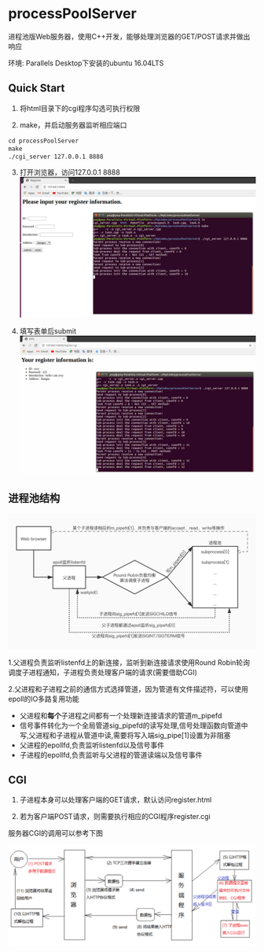 # processPoolServer

进程池版Web服务器，使用C++开发，能够处理浏览器的GET/POST请求并做出响应

环境: Parallels Desktop下安装的ubuntu 16.04LTS

## Quick Start

1. 将html目录下的cgi程序勾选可执行权限

2. make，并启动服务器监听相应端口
```
cd processPoolServer
make
./cgi_server 127.0.0.1 8888
```

3. 打开浏览器，访问127.0.0.1 8888
![visit1](https://github.com/GanonYou/processPoolServer/blob/master/example/visit1.jpg)

4. 填写表单后submit
![return](https://github.com/GanonYou/processPoolServer/blob/master/example/return.jpg)

## 进程池结构

![pool](https://github.com/GanonYou/processPoolServer/blob/master/example/pool.png)

1.父进程负责监听listenfd上的新连接，监听到新连接请求使用Round Robin轮询调度子进程通知，子进程负责处理客户端的请求(需要借助CGI)

2.父进程和子进程之前的通信方式选择管道，因为管道有文件描述符，可以使用epoll的IO多路复用功能

- 父进程和**每个**子进程之间都有一个处理新连接请求的管道m_pipefd
- 信号事件转化为一个全局管道sig_pipefd的读写处理,信号处理函数向管道中写,父进程和子进程从管道中读,需要将写入端sig_pipe[1]设置为非阻塞
- 父进程的epollfd,负责监听listenfd以及信号事件
- 子进程的epollfd,负责监听与父进程的管道读端以及信号事件


## CGI

1. 子进程本身可以处理客户端的GET请求，默认访问register.html

2. 若为客户端POST请求，则需要执行相应的CGI程序register.cgi

服务器CGI的调用可以参考下图

![cgi](https://github.com/GanonYou/processPoolServer/blob/master/example/cgi.png)


